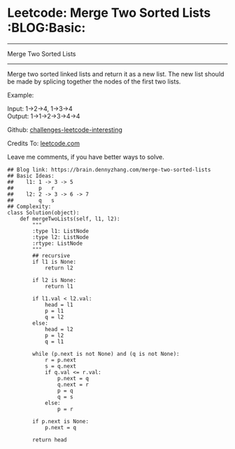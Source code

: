 # Leetcode: Merge Two Sorted Lists     :BLOG:Basic:


---

Merge Two Sorted Lists  

---

Merge two sorted linked lists and return it as a new list. The new list should be made by splicing together the nodes of the first two lists.  

Example:  

Input: 1->2->4, 1->3->4  
Output: 1->1->2->3->4->4  

Github: [challenges-leetcode-interesting](https://github.com/DennyZhang/challenges-leetcode-interesting/tree/master/merge-two-sorted-lists)  

Credits To: [leetcode.com](https://leetcode.com/problems/merge-two-sorted-lists/description/)  

Leave me comments, if you have better ways to solve.  

    ## Blog link: https://brain.dennyzhang.com/merge-two-sorted-lists
    ## Basic Ideas:
    ##    l1: 1 -> 3 -> 5
    ##        p   r
    ##    l2: 2 -> 3 -> 6 -> 7
    ##        q   s
    ## Complexity:
    class Solution(object):
        def mergeTwoLists(self, l1, l2):
            """
            :type l1: ListNode
            :type l2: ListNode
            :rtype: ListNode
            """
            ## recursive
            if l1 is None:
                return l2
    
            if l2 is None:
                return l1
    
            if l1.val < l2.val:
                head = l1        
                p = l1
                q = l2
            else:
                head = l2
                p = l2
                q = l1
    
            while (p.next is not None) and (q is not None):
                r = p.next
                s = q.next
                if q.val <= r.val:
                    p.next = q
                    q.next = r
                    p = q
                    q = s
                else:
                    p = r
    
            if p.next is None:
                p.next = q
    
            return head